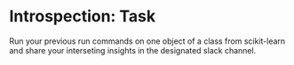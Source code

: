 # Introspection: Task

Run your previous run commands on one object of a class from scikit-learn and share your interseting insights in the designated slack channel.